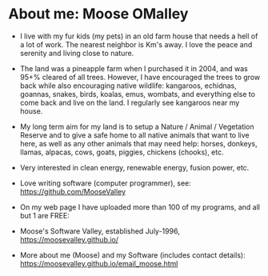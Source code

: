 # About me: Moose OMalley
<!-- on my own ... on 100 acres of land ... dilapidated -->

* I live with my fur kids (my pets) in an old farm house that needs a hell of a lot of work.  The nearest neighbor is Km's away.  I love the peace and serenity and living close to nature.  

* The land was a pineapple farm when I purchased it in 2004, and was 95+% cleared of all trees.  However, I have encouraged the trees to grow back while also encouraging native wildlife: kangaroos, echidnas, goannas, snakes, birds, koalas, emus, wombats, and everything else to come back and live on the land.  I regularly see kangaroos near my house.  

* My long term aim for my land is to setup a Nature / Animal / Vegetation Reserve and to give a safe home to all native animals that want to live here, as well as any other animals that may need help: horses, donkeys, llamas, alpacas, cows, goats, piggies, chickens (chooks), etc.

* Very interested in clean energy, renewable energy, fusion power, etc.

* Love writing software (computer programmer), see:
https://github.com/MooseValley

* On my web page I have uploaded more than 100 of my programs, and all but 1 are FREE:

* Moose's Software Valley, established July-1996, 
https://moosevalley.github.io/

* More about me (Moose) and my Software (includes contact details):
https://moosevalley.github.io/email_moose.html

